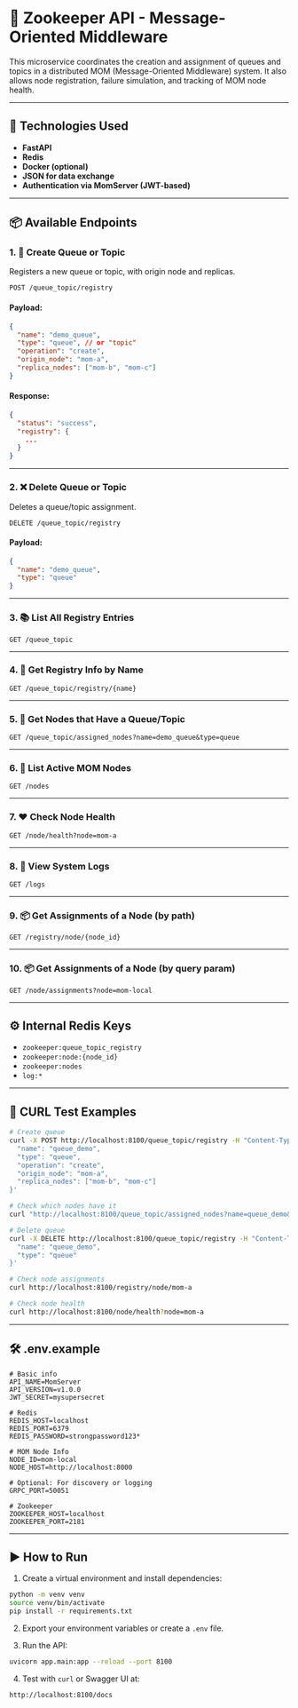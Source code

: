 # 🦡 Zookeeper API - Message-Oriented Middleware

This microservice coordinates the creation and assignment of queues and topics in a distributed MOM (Message-Oriented Middleware) system. It also allows node registration, failure simulation, and tracking of MOM node health.

---

## 🧩 Technologies Used

- **FastAPI**
- **Redis**
- **Docker (optional)**
- **JSON for data exchange**
- **Authentication via MomServer (JWT-based)**

---

## 📦 Available Endpoints

### 1. 🚀 Create Queue or Topic

Registers a new queue or topic, with origin node and replicas.

```http
POST /queue_topic/registry
```

#### Payload:
```json
{
  "name": "demo_queue",
  "type": "queue", // or "topic"
  "operation": "create",
  "origin_node": "mom-a",
  "replica_nodes": ["mom-b", "mom-c"]
}
```

#### Response:
```json
{
  "status": "success",
  "registry": {
    ...
  }
}
```

---

### 2. ❌ Delete Queue or Topic

Deletes a queue/topic assignment.

```http
DELETE /queue_topic/registry
```

#### Payload:
```json
{
  "name": "demo_queue",
  "type": "queue"
}
```

---

### 3. 📚 List All Registry Entries

```http
GET /queue_topic
```

---

### 4. 📄 Get Registry Info by Name

```http
GET /queue_topic/registry/{name}
```

---

### 5. 🧠 Get Nodes that Have a Queue/Topic

```http
GET /queue_topic/assigned_nodes?name=demo_queue&type=queue
```

---

### 6. 🧭 List Active MOM Nodes

```http
GET /nodes
```

---

### 7. ❤️ Check Node Health

```http
GET /node/health?node=mom-a
```

---

### 8. 📜 View System Logs

```http
GET /logs
```

---

### 9. 📦 Get Assignments of a Node (by path)

```http
GET /registry/node/{node_id}
```

---

### 10. 📦 Get Assignments of a Node (by query param)

```http
GET /node/assignments?node=mom-local
```

---

## ⚙️ Internal Redis Keys

- `zookeeper:queue_topic_registry`
- `zookeeper:node:{node_id}`
- `zookeeper:nodes`
- `log:*`

---

## 🧪 CURL Test Examples

```bash
# Create queue
curl -X POST http://localhost:8100/queue_topic/registry -H "Content-Type: application/json" -d '{
  "name": "queue_demo",
  "type": "queue",
  "operation": "create",
  "origin_node": "mom-a",
  "replica_nodes": ["mom-b", "mom-c"]
}'

# Check which nodes have it
curl "http://localhost:8100/queue_topic/assigned_nodes?name=queue_demo&type=queue"

# Delete queue
curl -X DELETE http://localhost:8100/queue_topic/registry -H "Content-Type: application/json" -d '{
  "name": "queue_demo",
  "type": "queue"
}'

# Check node assignments
curl http://localhost:8100/registry/node/mom-a

# Check node health
curl http://localhost:8100/node/health?node=mom-a
```

---

## 🛠️ .env.example

```env
# Basic info
API_NAME=MomServer
API_VERSION=v1.0.0
JWT_SECRET=mysupersecret

# Redis
REDIS_HOST=localhost
REDIS_PORT=6379
REDIS_PASSWORD=strongpassword123*

# MOM Node Info
NODE_ID=mom-local
NODE_HOST=http://localhost:8000

# Optional: For discovery or logging
GRPC_PORT=50051

# Zookeeper
ZOOKEEPER_HOST=localhost
ZOOKEEPER_PORT=2181
```

---

## ▶️ How to Run

1. Create a virtual environment and install dependencies:
```bash
python -m venv venv
source venv/bin/activate
pip install -r requirements.txt
```

2. Export your environment variables or create a `.env` file.

3. Run the API:
```bash
uvicorn app.main:app --reload --port 8100
```

4. Test with `curl` or Swagger UI at:
```
http://localhost:8100/docs
```
